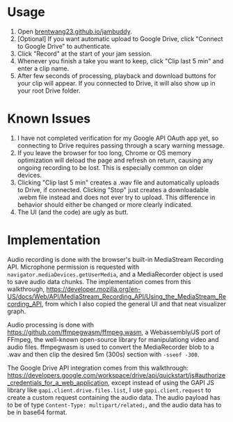 # Usage
1. Open [brentwang23.github.io/jambuddy](http://brentwang23.github.io/jambuddy).
2. [Optional] If you want automatic upload to Google Drive, click "Connect to Google Drive" to authenticate.
3. Click "Record" at the start of your jam session.
4. Whenever you finish a take you want to keep, click "Clip last 5 min" and enter a clip name.
5. After few seconds of processing, playback and download buttons for your clip will appear. If you connected to Drive, it will also show up in your root Drive folder.

# Known Issues
1. I have not completed verification for my Google API OAuth app yet, so connecting to Drive requires passing through a scary warning message.
2. If you leave the browser for too long, Chrome or OS memory optimization will deload the page and refresh on return, causing any ongoing recording to be lost. This is especially common on older devices.
3. Clicking "Clip last 5 min" creates a .wav file and automatically uploads to Drive, if connected. Clicking "Stop" just creates a downloadable .webm file instead and does not ever try to upload. This difference in behavior should either be changed or more clearly indicated.
4. The UI (and the code) are ugly as butt.

# Implementation

Audio recording is done with the browser's built-in MediaStream Recording API. Microphone permission is requested with `navigator.mediaDevices.getUserMedia`, and a MediaRecorder object is used to save audio data chunks. The implementation comes from this walkthrough, https://developer.mozilla.org/en-US/docs/Web/API/MediaStream_Recording_API/Using_the_MediaStream_Recording_API, from which I also copied the general UI and that neat visualizer graph.

Audio processing is done with https://github.com/ffmpegwasm/ffmpeg.wasm, a Webassembly/JS port of FFmpeg, the well-known open-source library for manipulationg video and audio files. ffmpegwasm is used to convert the MediaRecorder blob to a .wav and then clip the desired 5m (300s) section with `-sseof -300`.

The Google Drive API integration comes from this walkthrough: https://developers.google.com/workspace/drive/api/quickstart/js#authorize_credentials_for_a_web_application, except instead of using the GAPI JS library like `gapi.client.drive.files.list`, I use `gapi.client.request` to create a custom request containing the audio data. The audio payload has to be of type `Content-Type: multipart/related;`, and the audio data has to be in base64 format.
